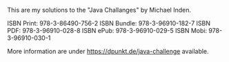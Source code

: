 This are my solutions to the "Java Challanges" by Michael Inden.

ISBN Print: 978-3-86490-756-2
ISBN Bundle: 978-3-96910-182-7
ISBN PDF: 978-3-96910-028-8
ISBN ePub: 978-3-96910-029-5
ISBN Mobi: 978-3-96910-030-1

More information are under https://dpunkt.de/java-challenge available.